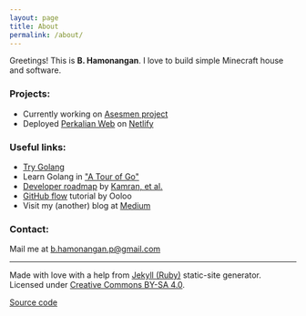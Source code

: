 ```yaml
---
layout: page
title: About
permalink: /about/
---
```

Greetings! This is **B. Hamonangan**. I love to build simple Minecraft house and software.

### Projects:
- Currently working on [Asesmen project](https://github.com/hamonangann/asesmen)
- Deployed [Perkalian Web](https://github.com/hamonangann/perkalian-web) on [Netlify](https://perkalian.netlify.app/)

### Useful links:
- [Try Golang](https://go.dev/play/)
- Learn Golang in ["A Tour of Go"](https://go.dev/tour/welcome/1)
- [Developer roadmap](https://roadmap.sh/) by [Kamran, et al.](https://github.com/kamranahmedse)
- [GitHub flow](https://ooloo.io/project/github-flow/git-workflows) tutorial by Ooloo
- Visit my (another) blog at [Medium](https://hamonangan.medium.com)

### Contact:
Mail me at [b.hamonangan.p@gmail.com](mailto:b.hamonangan.p@gmail.com)

----

Made with love with a help from [Jekyll (Ruby)](https://jekyllrb.com/) static-site generator. 
Licensed under [Creative Commons BY-SA 4.0](https://creativecommons.org/licenses/by-sa/4.0/).

[Source code](https://github.com/hamonangann/hamonangann.github.io)
